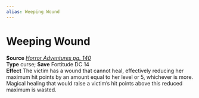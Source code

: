 ```yaml
---
alias: Weeping Wound
---
```


# Weeping Wound

**Source** [_Horror Adventures pg. 140_](http://paizo.com/products/btpy9n5a?Pathfinder-Roleplaying-Game-Horror-Adventures)  
**Type** curse; **Save** Fortitude DC 14  
**Effect** The victim has a wound that cannot heal, effectively reducing her maximum hit points by an amount equal to her level or 5, whichever is more. Magical healing that would raise a victim’s hit points above this reduced maximum is wasted.
